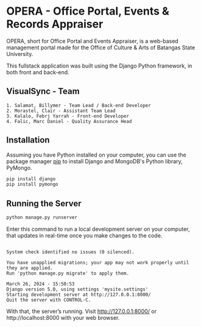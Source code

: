 # OPERA - Office Portal, Events & Records Appraiser

OPERA, short for Office Portal and Events  Appraiser, is a web-based management portal made for the Office of Culture & Arts of Batangas State University.

This fullstack application was built using the Django Python framework, in both front and back-end.

## VisualSync - Team
```
1. Salamat, Billymer - Team Lead / Back-end Developer
2. Morastel, Clair - Assistant Team Lead
3. Kalalo, Febrj Yarrah - Front-end Developer
4. Falic, Marc Daniel - Quality Assurance Head
```

## Installation

Assuming you have Python installed on your computer, you can use the package manager [pip](https://pip.pypa.io/en/stable/) to install Django and MongoDB's Python library, PyMongo.

```bash
pip install django
pip install pymongo
```

## Running the Server

```python
python manage.py runserver
```
Enter this command to run a local development server on your computer, that updates in real-time once you make changes to the code.
```Performing system checks...

System check identified no issues (0 silenced).

You have unapplied migrations; your app may not work properly until they are applied.
Run 'python manage.py migrate' to apply them.

March 26, 2024 - 15:50:53
Django version 5.0, using settings 'mysite.settings'
Starting development server at http://127.0.0.1:8000/ 
Quit the server with CONTROL-C.
```

With that, the server’s running. Visit http://127.0.0.1:8000/ or http://localhost:8000 with your web browser.

